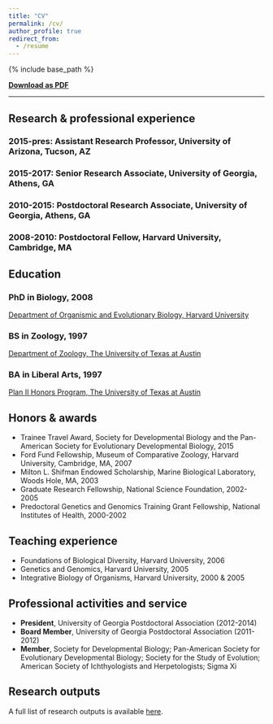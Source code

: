 ```yaml
---
title: "CV"
permalink: /cv/
author_profile: true
redirect_from:
  - /resume
---
```


{% include base_path %}

**[Download as PDF](https://crinfante.github.io/files/cv.pdf)**

---

## Research & professional experience

### 2015-pres: Assistant Research Professor, University of Arizona, Tucson, AZ

### 2015-2017: Senior Research Associate, University of Georgia, Athens, GA

### 2010-2015: Postdoctoral Research Associate, University of Georgia, Athens, GA

### 2008-2010: Postdoctoral Fellow, Harvard University, Cambridge, MA


## Education

### PhD in Biology, 2008 

[Department of Organismic and Evolutionary Biology, Harvard University](https://oeb.harvard.edu) 

### BS in Zoology, 1997

[Department of Zoology, The University of Texas at Austin](https://integrativebio.utexas.edu)

### BA in Liberal Arts, 1997

[Plan II Honors Program, The University of Texas at Austin](https://liberalarts.utexas.edu/plan2/)


## Honors & awards

- Trainee Travel Award, Society for Developmental Biology and the Pan-American Society for Evolutionary Developmental Biology, 2015
- Ford Fund Fellowship, Museum of Comparative Zoology, Harvard University, Cambridge, MA, 2007
- Milton L. Shifman Endowed Scholarship, Marine Biological Laboratory, Woods Hole, MA, 2003
- Graduate Research Fellowship, National Science Foundation, 2002-2005
- Predoctoral Genetics and Genomics Training Grant Fellowship, National Institutes of Health, 2000-2002


## Teaching experience

- Foundations of Biological Diversity, Harvard University, 2006
- Genetics and Genomics, Harvard University, 2005
- Integrative Biology of Organisms, Harvard University, 2000 & 2005


## Professional activities and service

- **President**, University of Georgia Postdoctoral Association (2012-2014)
- **Board Member**, University of Georgia Postdoctoral Association (2011-2012)
- **Member**, Society for Developmental Biology; Pan-American Society for Evolutionary Developmental Biology; Society for the Study of Evolution; American Society of Ichthyologists and Herpetologists; Sigma Xi


## Research outputs

A full list of research outputs is available [here](https://crinfante.github.io/products/).

<!--

Publications
======
  <ul>{% for post in site.publications %}
    {% include archive-single-cv.html %}
  {% endfor %}</ul>
  
Talks
======
  <ul>{% for post in site.talks %}
    {% include archive-single-talk-cv.html %}
  {% endfor %}</ul>
  
Teaching
======
  <ul>{% for post in site.teaching %}
    {% include archive-single-cv.html %}
  {% endfor %}</ul>
  
Service and leadership
======

-->
